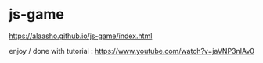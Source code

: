 # js-game

https://alaasho.github.io/js-game/index.html

enjoy / done with tutorial :
https://www.youtube.com/watch?v=jaVNP3nIAv0
